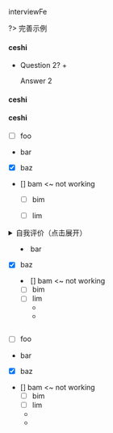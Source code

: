 interviewFe

?> 完善示例


#### ceshi

+ Question 2? +

  Answer 2

#### ceshi

#### ceshi



- [ ] foo
- bar
- [x] baz
- [] bam <~ not working
  - [ ] bim
  - [ ] lim


<div id="gitalk-container"></div>




<details>
<summary>自我评价（点击展开）

- bar
- [x] baz
- [] bam <~ not working
  - [ ] bim
  - [ ] lim
  - 
  - 

</summary>

- Abc
- Abc

</details>


- [ ] foo
- bar
- [x] baz
- [] bam <~ not working
  - [ ] bim
  - [ ] lim
  - 
  - 

